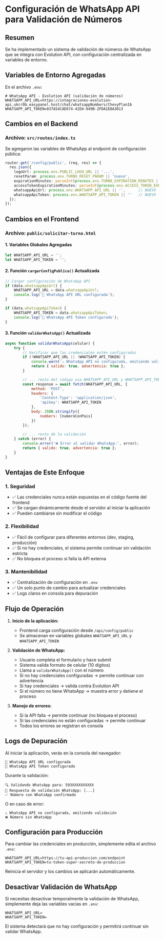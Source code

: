 # Configuración de WhatsApp API para Validación de Números

## Resumen
Se ha implementado un sistema de validación de números de WhatsApp que se integra con Evolution API, con configuración centralizada en variables de entorno.

## Variables de Entorno Agregadas

En el archivo `.env`:

```env
# WhatsApp API - Evolution API (validación de números)
WHATSAPP_API_URL=https://integraciones-evolution-api.ukcr0b.easypanel.host/chat/whatsappNumbers/ChevyPlanIA
WHATSAPP_API_TOKEN=037A54CAE674-42D4-949B-2FDA1E8A3013
```

## Cambios en el Backend

### Archivo: `src/routes/index.ts`

Se agregaron las variables de WhatsApp al endpoint de configuración pública:

```typescript
router.get('/config/public', (req, res) => {
  res.json({
    logoUrl: process.env.PUBLIC_LOGO_URL || '...',
    resetParam: process.env.TURNO_RESET_PARAM || 'nuevo',
    expirationMinutes: parseInt(process.env.TURNO_EXPIRATION_MINUTES || '30', 10),
    accessTokenExpirationMinutes: parseInt(process.env.ACCESS_TOKEN_EXPIRATION_MINUTES || '15', 10),
    whatsappApiUrl: process.env.WHATSAPP_API_URL || '',      // NUEVO
    whatsappApiToken: process.env.WHATSAPP_API_TOKEN || ''   // NUEVO
  });
});
```

## Cambios en el Frontend

### Archivo: `public/solicitar-turno.html`

#### 1. Variables Globales Agregadas

```javascript
let WHATSAPP_API_URL = '';
let WHATSAPP_API_TOKEN = '';
```

#### 2. Función `cargarConfigPublica()` Actualizada

```javascript
// Cargar configuración de WhatsApp API
if (data.whatsappApiUrl) {
    WHATSAPP_API_URL = data.whatsappApiUrl;
    console.log('📱 WhatsApp API URL configurada');
}

if (data.whatsappApiToken) {
    WHATSAPP_API_TOKEN = data.whatsappApiToken;
    console.log('🔑 WhatsApp API Token configurado');
}
```

#### 3. Función `validarWhatsApp()` Actualizada

```javascript
async function validarWhatsApp(celular) {
    try {
        // Verificar que las credenciales estén configuradas
        if (!WHATSAPP_API_URL || !WHATSAPP_API_TOKEN) {
            console.warn('⚠️ WhatsApp API no configurada, omitiendo validación');
            return { valido: true, advertencia: true };
        }

        // ... resto del código usa WHATSAPP_API_URL y WHATSAPP_API_TOKEN
        const response = await fetch(WHATSAPP_API_URL, {
            method: 'POST',
            headers: {
                'Content-Type': 'application/json',
                'apikey': WHATSAPP_API_TOKEN
            },
            body: JSON.stringify({
                numbers: [numeroConPais]
            })
        });
        
        // ... resto de la validación
    } catch (error) {
        console.error('❌ Error al validar WhatsApp:', error);
        return { valido: true, advertencia: true };
    }
}
```

## Ventajas de Este Enfoque

### 1. **Seguridad**
- ✅ Las credenciales nunca están expuestas en el código fuente del frontend
- ✅ Se cargan dinámicamente desde el servidor al iniciar la aplicación
- ✅ Pueden cambiarse sin modificar el código

### 2. **Flexibilidad**
- ✅ Fácil de configurar para diferentes entornos (dev, staging, producción)
- ✅ Si no hay credenciales, el sistema permite continuar sin validación estricta
- ✅ No bloquea el proceso si falla la API externa

### 3. **Mantenibilidad**
- ✅ Centralización de configuración en `.env`
- ✅ Un solo punto de cambio para actualizar credenciales
- ✅ Logs claros en consola para depuración

## Flujo de Operación

1. **Inicio de la aplicación:**
   - Frontend carga configuración desde `/api/config/public`
   - Se almacenan en variables globales `WHATSAPP_API_URL` y `WHATSAPP_API_TOKEN`

2. **Validación de WhatsApp:**
   - Usuario completa el formulario y hace submit
   - Sistema valida formato de celular (10 dígitos)
   - Llama a `validarWhatsApp()` con el número
   - Si no hay credenciales configuradas → permite continuar con advertencia
   - Si hay credenciales → valida contra Evolution API
   - Si el número no tiene WhatsApp → muestra error y detiene el proceso

3. **Manejo de errores:**
   - Si la API falla → permite continuar (no bloquea el proceso)
   - Si las credenciales no están configuradas → permite continuar
   - Todos los errores se registran en consola

## Logs de Depuración

Al iniciar la aplicación, verás en la consola del navegador:

```
📱 WhatsApp API URL configurada
🔑 WhatsApp API Token configurado
```

Durante la validación:

```
🔍 Validando WhatsApp para: 593XXXXXXXXXX
📱 Respuesta de validación WhatsApp: [...]
✅ Número con WhatsApp confirmado
```

O en caso de error:

```
⚠️ WhatsApp API no configurada, omitiendo validación
❌ Número sin WhatsApp
```

## Configuración para Producción

Para cambiar las credenciales en producción, simplemente edita el archivo `.env`:

```env
WHATSAPP_API_URL=https://tu-api-produccion.com/endpoint
WHATSAPP_API_TOKEN=tu-token-super-secreto-de-produccion
```

Reinicia el servidor y los cambios se aplicarán automáticamente.

## Desactivar Validación de WhatsApp

Si necesitas desactivar temporalmente la validación de WhatsApp, simplemente deja las variables vacías en `.env`:

```env
WHATSAPP_API_URL=
WHATSAPP_API_TOKEN=
```

El sistema detectará que no hay configuración y permitirá continuar sin validar WhatsApp.
